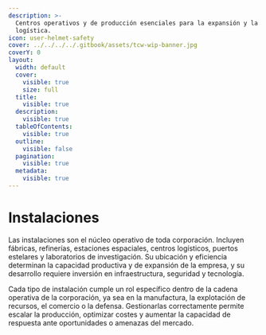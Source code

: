 ```yaml
---
description: >-
  Centros operativos y de producción esenciales para la expansión y la
  logística.
icon: user-helmet-safety
cover: ../../../../.gitbook/assets/tcw-wip-banner.jpg
coverY: 0
layout:
  width: default
  cover:
    visible: true
    size: full
  title:
    visible: true
  description:
    visible: true
  tableOfContents:
    visible: true
  outline:
    visible: false
  pagination:
    visible: true
  metadata:
    visible: true
---
```


# Instalaciones

Las instalaciones son el núcleo operativo de toda corporación. Incluyen fábricas, refinerías, estaciones espaciales, centros logísticos, puertos estelares y laboratorios de investigación. Su ubicación y eficiencia determinan la capacidad productiva y de expansión de la empresa, y su desarrollo requiere inversión en infraestructura, seguridad y tecnología.

Cada tipo de instalación cumple un rol específico dentro de la cadena operativa de la corporación, ya sea en la manufactura, la explotación de recursos, el comercio o la defensa. Gestionarlas correctamente permite escalar la producción, optimizar costes y aumentar la capacidad de respuesta ante oportunidades o amenazas del mercado.
